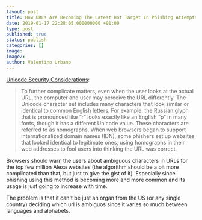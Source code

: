 ```yaml
---
layout: post
title: How URLs Are Becoming The Latest Hot Target In Phishing Attempts
date: 2019-01-17 22:28:05.000000000 +01:00
type: post
published: true
status: publish
categories: []
image:
image2:
author: Valentino Urbano
---
```


[Unicode Security Considerations][0]:

> To further complicate matters, even when the user looks at the actual URL, the computer and user may perceive the URL differently. The Unicode character set includes many characters that look similar or identical to common English letters. For example, the Russian glyph that is pronounced like “r” looks exactly like an English “p” in many fonts, though it has a different Unicode value. These characters are referred to as homographs. When web browsers began to support internationalized domain names (IDN), some phishers set up websites that looked identical to legitimate ones, using homographs in their web addresses to fool users into thinking the URL was correct.

Browsers should warn the users about ambiguous characters in URLs for the top few million Alexa websites (the algorithm should be a bit more complicated than that, but just to give the gist of it). Especially since phishing using this method is becoming more and more common and its usage is just going to increase with time.

The problem is that it can't be just an organ from the US (or any single country) deciding which url is ambiguos since it varies so much between languages and alphabets.

[0]: http://www.unicode.org/reports/tr36/tr36-14.html
